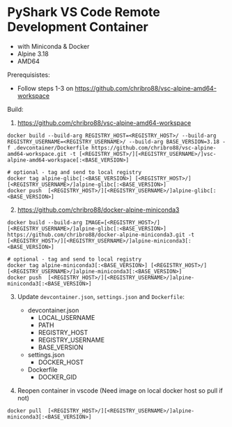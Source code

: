 # PyShark VS Code Remote Development Container 
 - with Miniconda & Docker
 - Alpine 3.18
 - AMD64

Prerequisistes:
 - Follow steps 1-3 on https://github.com/chribro88/vsc-alpine-amd64-workspace

Build:
1. https://github.com/chribro88/vsc-alpine-amd64-workspace

```
docker build --build-arg REGISTRY_HOST=<REGISTRY_HOST>/ --build-arg REGISTRY_USERNAME=<REGISTRY_USERNAME>/ --build-arg BASE_VERSION=3.18 -f .devcontainer/Dockerfile https://github.com/chribro88/vsc-alpine-amd64-workspace.git -t [<REGISTRY_HOST>/][<REGISTRY_USERNAME>/]vsc-alpine-amd64-workspace[:<BASE_VERSION>]

# optional - tag and send to local registry
docker tag alpine-glibc[:<BASE_VERSION>] [<REGISTRY_HOST>/][<REGISTRY_USERNAME>/]alpine-glibc[:<BASE_VERSION>]
docker push  [<REGISTRY_HOST>/][<REGISTRY_USERNAME>/]alpine-glibc[:<BASE_VERSION>]

```

2. https://github.com/chribro88/docker-alpine-miniconda3
```
docker build --build-arg IMAGE=[<REGISTRY_HOST>/][<REGISTRY_USERNAME>/]alpine-glibc[:<BASE_VERSION>] https://github.com/chribro88/docker-alpine-miniconda3.git -t [<REGISTRY_HOST>/][<REGISTRY_USERNAME>/]alpine-miniconda3[:<BASE_VERSION>]

# optional - tag and send to local registry
docker tag alpine-miniconda3[:<BASE_VERSION>] [<REGISTRY_HOST>/][<REGISTRY_USERNAME>/]alpine-miniconda3[:<BASE_VERSION>]
docker push  [<REGISTRY_HOST>/][<REGISTRY_USERNAME>/]alpine-miniconda3[:<BASE_VERSION>]
```

3. Update `devcontainer.json`, `settings.json` and `Dockerfile`:
   - devcontainer.json
     - LOCAL_USERNAME
     - PATH
     - REGISTRY_HOST
     - REGISTRY_USERNAME
     - BASE_VERSION
   - settings.json
     - DOCKER_HOST
   - Dockerfile
     - DOCKER_GID

4. Reopen container in vscode (Need image on local docker host so pull if not)
```
docker pull  [<REGISTRY_HOST>/][<REGISTRY_USERNAME>/]alpine-miniconda3[:<BASE_VERSION>]
```
